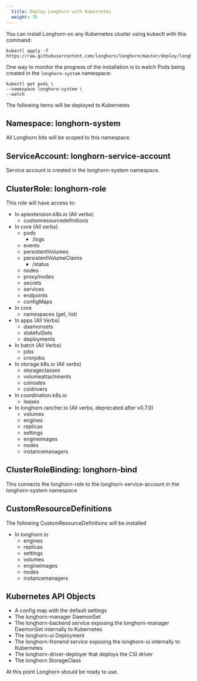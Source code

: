 ```yaml
---
  title: Deploy Longhorn with Kubernetes
  weight: 35
---
```


You can install Longhorn on any Kubernetes cluster using kubectl with this command:

```shell
kubectl apply -f https://raw.githubusercontent.com/longhorn/longhorn/master/deploy/longhorn.yaml
```

One way to monitor the progress of the installation is to watch Pods being created in the `longhorn-system` namespace:

```shell
kubectl get pods \
--namespace longhorn-system \
--watch
```

The following items will be deployed to Kubernetes

## Namespace: longhorn-system

All Longhorn bits will be scoped to this namespace.

## ServiceAccount: longhorn-service-account

Service account is created in the longhorn-system namespace.

## ClusterRole: longhorn-role

This role will have access to:
  - In apiextension.k8s.io (All verbs)
    - customresourcedefinitions
  - In core (All verbs)
    - pods
      - /logs
    - events
    - persistentVolumes
    - persistentVolumeClaims
      - /status
    - nodes
    - proxy/nodes
    - secrets
    - services
    - endpoints
    - configMaps
  - In core
    - namespaces (get, list)
  - In apps (All Verbs)
    - daemonsets
    - statefulSets
    - deployments
  - In batch (All Verbs)
    - jobs
    - cronjobs
  - In storage.k8s.io (All verbs)
    - storageclasses
    - volumeattachments
    - csinodes
    - csidrivers
  - In coordination.k8s.io
    - leases
  - In longhorn.rancher.io (All verbs, deprecated after v0.7.0)
    - volumes
    - engines
    - replicas
    - settings
    - engineimages
    - nodes
    - instancemanagers

## ClusterRoleBinding: longhorn-bind

This connects the longhorn-role to the longhorn-service-account in the  longhorn-system namespace

## CustomResourceDefinitions

The following CustomResourceDefinitions will be installed 

- In longhorn.io
  - engines
  - replicas
  - settings
  - volumes
  - engineimages
  - nodes
  - instancemanagers

## Kubernetes API Objects

- A config map with the default settings
- The longhorn-manager DaemonSet
- The longhorn-backend service exposing the longhorn-manager DaemonSet internally to Kubernetes
- The longhorn-ui Deployment
- The longhorn-fronend service exposing the longhorn-ui internally to Kubernetes
- The longhorn-driver-deployer that deploys the CSI driver 
- The longhorn StorageClass


At this point Longhorn should be ready to use.